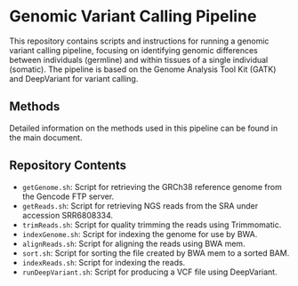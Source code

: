 # Genomic Variant Calling Pipeline

This repository contains scripts and instructions for running a genomic variant calling pipeline, focusing on identifying genomic differences between individuals (germline) and within tissues of a single individual (somatic). The pipeline is based on the Genome Analysis Tool Kit (GATK) and DeepVariant for variant calling.

## Methods

Detailed information on the methods used in this pipeline can be found in the main document.

## Repository Contents

- `getGenome.sh`: Script for retrieving the GRCh38 reference genome from the Gencode FTP server.
- `getReads.sh`: Script for retrieving NGS reads from the SRA under accession SRR6808334.
- `trimReads.sh`: Script for quality trimming the reads using Trimmomatic.
- `indexGenome.sh`: Script for indexing the genome for use by BWA.
- `alignReads.sh`: Script for aligning the reads using BWA mem.
- `sort.sh`: Script for sorting the file created by BWA mem to a sorted BAM.
- `indexReads.sh`: Script for indexing the reads.
- `runDeepVariant.sh`: Script for producing a VCF file using DeepVariant.